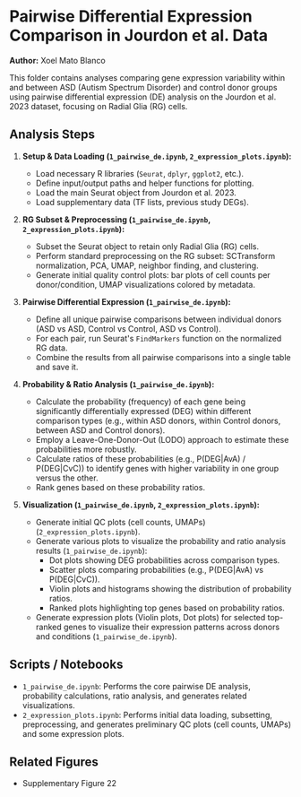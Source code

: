# Pairwise Differential Expression Comparison in Jourdon et al. Data

**Author:** Xoel Mato Blanco

This folder contains analyses comparing gene expression variability within and between ASD (Autism Spectrum Disorder) and control donor groups using pairwise differential expression (DE) analysis on the Jourdon et al. 2023 dataset, focusing on Radial Glia (RG) cells.

## Analysis Steps

1.  **Setup & Data Loading (`1_pairwise_de.ipynb`, `2_expression_plots.ipynb`):**
    *   Load necessary R libraries (`Seurat`, `dplyr`, `ggplot2`, etc.).
    *   Define input/output paths and helper functions for plotting.
    *   Load the main Seurat object from Jourdon et al. 2023.
    *   Load supplementary data (TF lists, previous study DEGs).

2.  **RG Subset & Preprocessing (`1_pairwise_de.ipynb`, `2_expression_plots.ipynb`):**
    *   Subset the Seurat object to retain only Radial Glia (RG) cells.
    *   Perform standard preprocessing on the RG subset: SCTransform normalization, PCA, UMAP, neighbor finding, and clustering.
    *   Generate initial quality control plots: bar plots of cell counts per donor/condition, UMAP visualizations colored by metadata.

3.  **Pairwise Differential Expression (`1_pairwise_de.ipynb`):**
    *   Define all unique pairwise comparisons between individual donors (ASD vs ASD, Control vs Control, ASD vs Control).
    *   For each pair, run Seurat's `FindMarkers` function on the normalized RG data.
    *   Combine the results from all pairwise comparisons into a single table and save it.

4.  **Probability & Ratio Analysis (`1_pairwise_de.ipynb`):**
    *   Calculate the probability (frequency) of each gene being significantly differentially expressed (DEG) within different comparison types (e.g., within ASD donors, within Control donors, between ASD and Control donors).
    *   Employ a Leave-One-Donor-Out (LODO) approach to estimate these probabilities more robustly.
    *   Calculate ratios of these probabilities (e.g., P(DEG|AvA) / P(DEG|CvC)) to identify genes with higher variability in one group versus the other.
    *   Rank genes based on these probability ratios.

5.  **Visualization (`1_pairwise_de.ipynb`, `2_expression_plots.ipynb`):**
    *   Generate initial QC plots (cell counts, UMAPs) (`2_expression_plots.ipynb`).
    *   Generate various plots to visualize the probability and ratio analysis results (`1_pairwise_de.ipynb`):
        *   Dot plots showing DEG probabilities across comparison types.
        *   Scatter plots comparing probabilities (e.g., P(DEG|AvA) vs P(DEG|CvC)).
        *   Violin plots and histograms showing the distribution of probability ratios.
        *   Ranked plots highlighting top genes based on probability ratios.
    *   Generate expression plots (Violin plots, Dot plots) for selected top-ranked genes to visualize their expression patterns across donors and conditions (`1_pairwise_de.ipynb`).

## Scripts / Notebooks

*   `1_pairwise_de.ipynb`: Performs the core pairwise DE analysis, probability calculations, ratio analysis, and generates related visualizations.
*   `2_expression_plots.ipynb`: Performs initial data loading, subsetting, preprocessing, and generates preliminary QC plots (cell counts, UMAPs) and some expression plots.

## Related Figures

*   Supplementary Figure 22